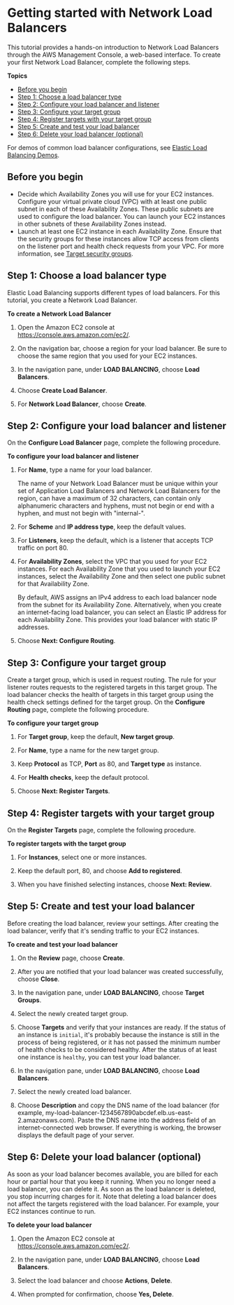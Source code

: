 # Getting started with Network Load Balancers<a name="network-load-balancer-getting-started"></a>

This tutorial provides a hands\-on introduction to Network Load Balancers through the AWS Management Console, a web\-based interface\. To create your first Network Load Balancer, complete the following steps\.

**Topics**
+ [Before you begin](#prerequisites)
+ [Step 1: Choose a load balancer type](#select-load-balancer-type)
+ [Step 2: Configure your load balancer and listener](#configure-load-balancer-listener)
+ [Step 3: Configure your target group](#configure-target-group)
+ [Step 4: Register targets with your target group](#add-targets)
+ [Step 5: Create and test your load balancer](#test-load-balancer)
+ [Step 6: Delete your load balancer \(optional\)](#delete-load-balancer)

For demos of common load balancer configurations, see [Elastic Load Balancing Demos](https://exampleloadbalancer.com/)\.

## Before you begin<a name="prerequisites"></a>
+ Decide which Availability Zones you will use for your EC2 instances\. Configure your virtual private cloud \(VPC\) with at least one public subnet in each of these Availability Zones\. These public subnets are used to configure the load balancer\. You can launch your EC2 instances in other subnets of these Availability Zones instead\.
+ Launch at least one EC2 instance in each Availability Zone\. Ensure that the security groups for these instances allow TCP access from clients on the listener port and health check requests from your VPC\. For more information, see [Target security groups](target-group-register-targets.md#target-security-groups)\.

## Step 1: Choose a load balancer type<a name="select-load-balancer-type"></a>

Elastic Load Balancing supports different types of load balancers\. For this tutorial, you create a Network Load Balancer\.

**To create a Network Load Balancer**

1. Open the Amazon EC2 console at [https://console\.aws\.amazon\.com/ec2/](https://console.aws.amazon.com/ec2/)\.

1. On the navigation bar, choose a region for your load balancer\. Be sure to choose the same region that you used for your EC2 instances\.

1. In the navigation pane, under **LOAD BALANCING**, choose **Load Balancers**\.

1. Choose **Create Load Balancer**\.

1. For **Network Load Balancer**, choose **Create**\.

## Step 2: Configure your load balancer and listener<a name="configure-load-balancer-listener"></a>

On the **Configure Load Balancer** page, complete the following procedure\.

**To configure your load balancer and listener**

1. For **Name**, type a name for your load balancer\.

   The name of your Network Load Balancer must be unique within your set of Application Load Balancers and Network Load Balancers for the region, can have a maximum of 32 characters, can contain only alphanumeric characters and hyphens, must not begin or end with a hyphen, and must not begin with "internal\-"\.

1. For **Scheme** and **IP address type**, keep the default values\.

1. For **Listeners**, keep the default, which is a listener that accepts TCP traffic on port 80\.

1. For **Availability Zones**, select the VPC that you used for your EC2 instances\. For each Availability Zone that you used to launch your EC2 instances, select the Availability Zone and then select one public subnet for that Availability Zone\.

   By default, AWS assigns an IPv4 address to each load balancer node from the subnet for its Availability Zone\. Alternatively, when you create an internet\-facing load balancer, you can select an Elastic IP address for each Availability Zone\. This provides your load balancer with static IP addresses\.

1. Choose **Next: Configure Routing**\.

## Step 3: Configure your target group<a name="configure-target-group"></a>

Create a target group, which is used in request routing\. The rule for your listener routes requests to the registered targets in this target group\. The load balancer checks the health of targets in this target group using the health check settings defined for the target group\. On the **Configure Routing** page, complete the following procedure\.

**To configure your target group**

1. For **Target group**, keep the default, **New target group**\.

1. For **Name**, type a name for the new target group\.

1. Keep **Protocol** as TCP, **Port** as 80, and **Target type** as instance\.

1. For **Health checks**, keep the default protocol\.

1. Choose **Next: Register Targets**\.

## Step 4: Register targets with your target group<a name="add-targets"></a>

On the **Register Targets** page, complete the following procedure\.

**To register targets with the target group**

1. For **Instances**, select one or more instances\.

1. Keep the default port, 80, and choose **Add to registered**\.

1. When you have finished selecting instances, choose **Next: Review**\.

## Step 5: Create and test your load balancer<a name="test-load-balancer"></a>

Before creating the load balancer, review your settings\. After creating the load balancer, verify that it's sending traffic to your EC2 instances\.

**To create and test your load balancer**

1. On the **Review** page, choose **Create**\.

1. After you are notified that your load balancer was created successfully, choose **Close**\.

1. In the navigation pane, under **LOAD BALANCING**, choose **Target Groups**\.

1. Select the newly created target group\.

1. Choose **Targets** and verify that your instances are ready\. If the status of an instance is `initial`, it's probably because the instance is still in the process of being registered, or it has not passed the minimum number of health checks to be considered healthy\. After the status of at least one instance is `healthy`, you can test your load balancer\.

1. In the navigation pane, under **LOAD BALANCING**, choose **Load Balancers**\.

1. Select the newly created load balancer\.

1. Choose **Description** and copy the DNS name of the load balancer \(for example, my\-load\-balancer\-1234567890abcdef\.elb\.us\-east\-2\.amazonaws\.com\)\. Paste the DNS name into the address field of an internet\-connected web browser\. If everything is working, the browser displays the default page of your server\.

## Step 6: Delete your load balancer \(optional\)<a name="delete-load-balancer"></a>

As soon as your load balancer becomes available, you are billed for each hour or partial hour that you keep it running\. When you no longer need a load balancer, you can delete it\. As soon as the load balancer is deleted, you stop incurring charges for it\. Note that deleting a load balancer does not affect the targets registered with the load balancer\. For example, your EC2 instances continue to run\.

**To delete your load balancer**

1. Open the Amazon EC2 console at [https://console\.aws\.amazon\.com/ec2/](https://console.aws.amazon.com/ec2/)\.

1. In the navigation pane, under **LOAD BALANCING**, choose **Load Balancers**\.

1. Select the load balancer and choose **Actions**, **Delete**\.

1. When prompted for confirmation, choose **Yes, Delete**\.